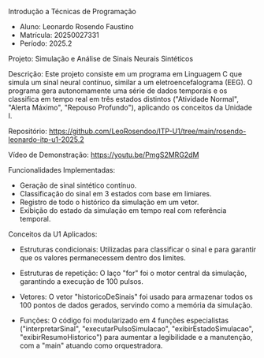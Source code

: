 Introdução a Técnicas de Programação

- Aluno: Leonardo Rosendo Faustino
- Matrícula: 20250027331
- Período: 2025.2


Projeto: Simulação e Análise de Sinais Neurais Sintéticos

Descrição: 
	Este projeto consiste em um programa em Linguagem C que simula um sinal neural contínuo, similar a um eletroencefalograma (EEG). O programa gera autonomamente uma série de dados temporais e os classifica em tempo real em três estados distintos ("Atividade Normal", "Alerta Máximo", "Repouso Profundo"), aplicando os conceitos da Unidade I.

Repositório: https://github.com/LeoRosendoo/ITP-U1/tree/main/rosendo-leonardo-itp-u1-2025.2

Vídeo de Demonstração: https://youtu.be/PmgS2MRG2dM

Funcionalidades Implementadas:
- Geração de sinal sintético contínuo.
- Classificação do sinal em 3 estados com base em limiares.
- Registro de todo o histórico da simulação em um vetor.
- Exibição do estado da simulação em tempo real com referência temporal.

Conceitos da U1 Aplicados:
- Estruturas condicionais: Utilizadas para classificar o sinal e para garantir que os valores permanecessem dentro dos limites.
- Estruturas de repetição: O laço "for" foi o motor central da simulação, garantindo a execução de 100 pulsos.
- Vetores: O vetor "historicoDeSinais" foi usado para armazenar todos os 100 pontos de dados gerados, servindo como a memória da simulação.

- Funções: O código foi modularizado em 4 funções especialistas ("interpretarSinal", "executarPulsoSimulacao", "exibirEstadoSimulacao", "exibirResumoHistorico") para aumentar a legibilidade e a manutenção, com a "main" atuando como orquestradora.



